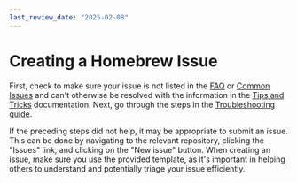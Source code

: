 ```yaml
---
last_review_date: "2025-02-08"
---
```


# Creating a Homebrew Issue

First, check to make sure your issue is not listed in the [FAQ](FAQ.md) or [Common Issues](Common-Issues.md) and can't otherwise be resolved with the information in the [Tips and Tricks](Tips-and-Tricks.md) documentation. Next, go through the steps in the [Troubleshooting guide](Troubleshooting.md).

If the preceding steps did not help, it may be appropriate to submit an issue. This can be done by navigating to the relevant repository, clicking the "Issues" link, and clicking on the "New issue" button. When creating an issue, make sure you use the provided template, as it's important in helping others to understand and potentially triage your issue efficiently.
